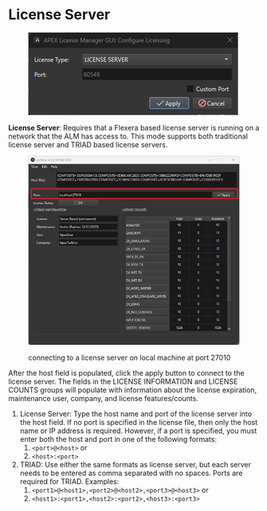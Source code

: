 # License Server

<figure><img src="../.gitbook/assets/license server 2025.15.png" alt=""><figcaption></figcaption></figure>

**License Server**: Requires that a Flexera based license server is running on a network that the ALM has access to. This mode supports both traditional license server and TRIAD based license servers.&#x20;

<figure><img src="../.gitbook/assets/license server window 2025.15 (1).png" alt=""><figcaption><p>connecting to a license server on local machine at port 27010</p></figcaption></figure>

After the host field is populated, click the apply button to connect to the license server. The fields in the LICENSE INFORMATION and LICENSE COUNTS groups will populate with information about the license expiration, maintenance user, company, and license features/counts.

1. License Server: Type the host name and port of the license server into the host field. If no port is specified in the license file, then only the host name or IP address is required. However, if a port is specified, you must enter both the host and port in one of the following formats:&#x20;
   1. `<port>@<host>` or&#x20;
   2. `<host>:<port>`
2. TRIAD: Use either the same formats as license server, but each server needs to be entered as comma separated with no spaces. Ports are required for TRIAD. Examples:
   1. `<port1>@<host1>,<port2>@<host2>,<port3>@<host3>` or&#x20;
   2. `<host1>:<port1>,<host2>:<port2>,<host3>:<port3>`
